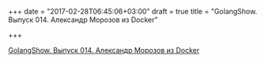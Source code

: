 +++
date = "2017-02-28T06:45:06+03:00"
draft = true
title = "GolangShow. Выпуск 014. Александр Морозов из Docker"

+++

<p><a href="http://golangshow.com/episode/2015/08-27-014/">GolangShow. Выпуск 014. Александр Морозов из Docker</a></p>
